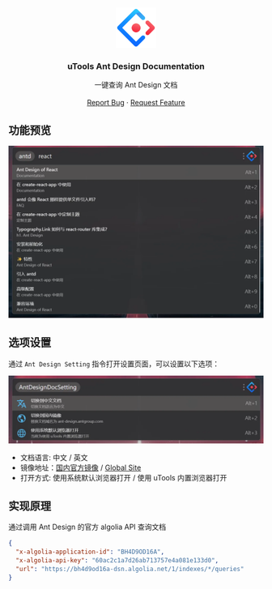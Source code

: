 <div align="center">
  <a href="https://github.com/Jkker/utools-ant-design-docs">
    <img src="https://github.com/Jkker/utools-ant-design-docs/raw/master/src/ant-design.png" alt="Logo" width="80" height="80">
  </a>
  <h3 align="center">uTools Ant Design Documentation</h3>
  <p align="center">
    一键查询 Ant Design 文档
    <br />
    <br />
    <a href="https://github.com/Jkker/utools-ant-design-docs/issues">Report Bug</a>
    ·
    <a href="https://github.com/Jkker/utools-ant-design-docs/issues">Request Feature</a>
  </p>
</div>

## 功能预览
![Preview](https://raw.githubusercontent.com/Jkker/utools-ant-design-docs/main/docs/utools-ant-design-docs.webp)


## 选项设置

通过 `Ant Design Setting` 指令打开设置页面，可以设置以下选项：

![Setting](https://raw.githubusercontent.com/Jkker/utools-ant-design-docs/main/docs/utools-ant-design-docs-settings.webp)

- 文档语言: 中文 / 英文
- 镜像地址：[国内官方镜像](https://ant-design.antgroup.com/) / [Global Site](https://ant.design)
- 打开方式: 使用系统默认浏览器打开 / 使用 uTools 内置浏览器打开


## 实现原理

通过调用 Ant Design 的官方 algolia API 查询文档

```json
{
  "x-algolia-application-id": "BH4D9OD16A",
  "x-algolia-api-key": "60ac2c1a7d26ab713757e4a081e133d0",
  "url": "https://bh4d9od16a-dsn.algolia.net/1/indexes/*/queries"
}
```

